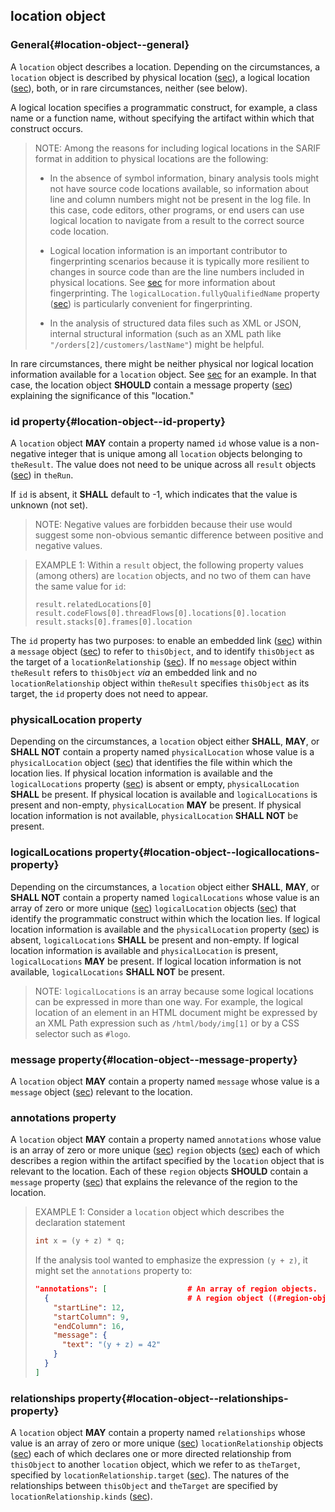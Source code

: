 ## location object

### General{#location-object--general}

A `location` object describes a location. Depending on the circumstances, a `location` object is described by physical location ([sec](#physicallocation-object)), a logical location ([sec](#logicallocation-object)), both, or in rare circumstances, neither (see below).

A logical location specifies a programmatic construct, for example, a class name or a function name, without specifying the artifact within which that construct occurs.

> NOTE: Among the reasons for including logical locations in the SARIF format in addition to physical locations are the following:
> 
> - In the absence of symbol information, binary analysis tools might not have source code locations available, so information about line and column numbers might not be present in the log file. In this case, code editors, other programs, or end users can use logical location to navigate from a result to the correct source code location.
> 
> - Logical location information is an important contributor to fingerprinting scenarios because it is typically more resilient to changes in source code than are the line numbers included in physical locations. See [sec](#normative-use-of-fingerprints-by-result-management-systems) for more information about fingerprinting. The `logicalLocation.fullyQualifiedName` property ([sec](#logicallocation-object--fullyqualifiedname-property)) is particularly convenient for fingerprinting.
> 
> - In the analysis of structured data files such as XML or JSON, internal structural information (such as an XML path like `"/orders[2]/customers/lastName"`) might be helpful.

In rare circumstances, there might be neither physical nor logical location information available for a `location` object. See [sec](#threadflowlocation-object) for an example. In that case, the location object **SHOULD** contain a message property ([sec](#location-object--message-property)) explaining the significance of this "location."

### id property{#location-object--id-property}

A `location` object **MAY** contain a property named `id` whose value is a non-negative integer that is unique among all `location` objects belonging to `theResult`. The value does not need to be unique across all `result` objects ([sec](#result-object)) in `theRun`.

If `id` is absent, it **SHALL** default to -1, which indicates that the value is unknown (not set).

> NOTE: Negative values are forbidden because their use would suggest some non-obvious semantic difference between positive and negative values.

> EXAMPLE 1: Within a `result` object, the following property values (among others) are `location` objects, and no two of them can have the same value for `id`:
> 
>     result.relatedLocations[0]
>     result.codeFlows[0].threadFlows[0].locations[0].location
>     result.stacks[0].frames[0].location

The `id` property has two purposes: to enable an embedded link ([sec](#messages-with-embedded-links)) within a `message` object ([sec](#message-object)) to refer to `thisObject`, and to identify `thisObject` as the target of a `locationRelationship` ([sec](#locationrelationship-object)). If no `message` object within `theResult` refers to `thisObject` *via* an embedded link and no `locationRelationship` object within `theResult` specifies `thisObject` as its target, the `id` property does not need to appear.

### physicalLocation property

Depending on the circumstances, a `location` object either **SHALL**, **MAY**, or **SHALL NOT** contain a property named `physicalLocation` whose value is a `physicalLocation` object ([sec](#physicallocation-object)) that identifies the file within which the location lies. If physical location information is available and the `logicalLocations` property ([sec](#location-object--logicallocations-property)) is absent or empty, `physicalLocation` **SHALL** be present. If physical location is available and `logicalLocations` is present and non-empty, `physicalLocation` **MAY** be present. If physical location information is not available, `physicalLocation` **SHALL NOT** be present.

### logicalLocations property{#location-object--logicallocations-property}

Depending on the circumstances, a `location` object either **SHALL**, **MAY**, or **SHALL NOT** contain a property named `logicalLocations` whose value is an array of zero or more unique ([sec](#array-properties-with-unique-values)) `logicalLocation` objects ([sec](#logicallocation-object)) that identify the programmatic construct within which the location lies. If logical location information is available and the `physicalLocation` property ([sec](#physicallocation-property)) is absent, `logicalLocations` **SHALL** be present and non-empty. If logical location information is available and `physicalLocation` is present, `logicalLocations` **MAY** be present. If logical location information is not available, `logicalLocations` **SHALL NOT** be present.

> NOTE: `logicalLocations` is an array because some logical locations can be expressed in more than one way. For example, the logical location of an element in an HTML document might be expressed by an XML Path expression such as `/html/body/img[1]` or by a CSS selector such as `#logo`.

### message property{#location-object--message-property}

A `location` object **MAY** contain a property named `message` whose value is a `message` object ([sec](#message-object)) relevant to the location.

### annotations property

A `location` object **MAY** contain a property named `annotations` whose value is an array of zero or more unique ([sec](#array-properties-with-unique-values)) `region` objects ([sec](#region-object)) each of which describes a region within the artifact specified by the `location` object that is relevant to the location. Each of these `region` objects **SHOULD** contain a `message` property ([sec](#region-object--message-property)) that explains the relevance of the region to the location.

> EXAMPLE 1: Consider a `location` object which describes the declaration statement
> 
> ```cs
> int x = (y + z) * q;
> ```
> 
> If the analysis tool wanted to emphasize the expression `(y + z)`, it might set the `annotations` property to:
>
> ```json
> "annotations": [                  # An array of region objects.
>   {                               # A region object ((#region-object)).
>     "startLine": 12,
>     "startColumn": 9,
>     "endColumn": 16,
>     "message": {
>       "text": "(y + z) = 42"
>     }
>   }
> ]
> ```

### relationships property{#location-object--relationships-property}

A `location` object **MAY** contain a property named `relationships` whose value is an array of zero or more unique ([sec](#array-properties-with-unique-values)) `locationRelationship` objects ([sec](#locationrelationship-object)) each of which declares one or more directed relationship from `thisObject` to another `location` object, which we refer to as `theTarget`, specified by `locationRelationship.target` ([sec](#locationrelationship-object--target-property)). The natures of the relationships between `thisObject` and `theTarget` are specified by `locationRelationship.kinds` ([sec](#locationrelationship-object--kinds-property)).
